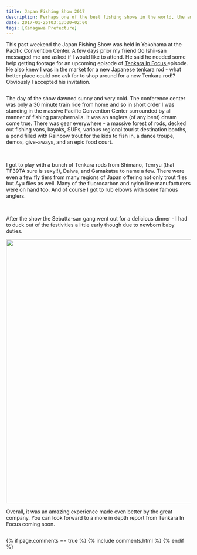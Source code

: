 ```yaml
---
title: Japan Fishing Show 2017
description: Perhaps one of the best fishing shows in the world, the amount of gear at the Japan Fishing Show is staggering...
date: 2017-01-25T03:13:00+02:00
tags: [Kanagawa Prefecture]
---
```

<div class=“text-lg m-2”>
<p class="mb-2">This past weekend the Japan Fishing Show was held in Yokohama at the Pacific Convention Center. A few days prior my friend Go Ishii-san messaged me and asked if I would like to attend. He said he needed some help getting footage for an upcoming episode of <a href="https://www.facebook.com/groups/TenkaraInFocus/" target="_blank" rel="noopener noreferrer" class="text-red-500 hover:bg-red-500 hover:text-white">Tenkara In Focus </a>episode. He also knew I was in the market for a new Japanese tenkara rod - what better place could one ask for to shop around for a new Tenkara rod!? Obviously I accepted his invitation.</p>

<img class="w-8/12 rounded-lg shadow-lg mx-auto" src="" alt="" />

<p class="mt-2 mb-2">The day of the show dawned sunny and very cold. The conference center was only a 30 minute train ride from home and so in short order I was standing in the massive Pacific Convention Center surrounded by all manner of fishing paraphernalia. It was an anglers (of any bent) dream come true. There was gear everywhere - a massive forest of rods, decked out fishing vans, kayaks, SUPs, various regional tourist destination booths, a pond filled with Rainbow trout for the kids to fish in, a dance troupe, demos, give-aways, and an epic food court.</p>

<img class="w-8/12 rounded-lg shadow-lg mx-auto" src="" alt="" />

<img class="w-8/12 rounded-lg shadow-lg mx-auto" src="" alt="" />

<p class="mt-2 mb-2">I got to play with a bunch of Tenkara rods from Shimano, Tenryu (that TF39TA sure is sexy!!), Daiwa, and Gamakatsu to name a few. There were even a few fly tiers from many regions of Japan offering not only trout flies but Ayu flies as well. Many of the fluorocarbon and nylon line manufacturers were on hand too. And of course I got to rub elbows with some famous anglers.</p>

<img class="w-8/12 rounded-lg shadow-lg mx-auto" src="" alt="" />

<img class="w-8/12 rounded-lg shadow-lg mx-auto" src="" alt="" />

<p class="mt-2 mb-2">After the show the Sebatta-san gang went out for a delicious dinner - I had to duck out of the festivities a little early though due to newborn baby duties.</p>

<img class="w-8/12 rounded-lg shadow-lg mx-auto" src="" alt="" />

<img class="size-full wp-image-4665 aligncenter" src="http://104.248.67.90/wp-content/uploads/2017/01/japan-fishing-show-yokohama-pacific-convention-center-sebatasan-gang.jpg" alt="" width="960" height="720" data-id="4665" />

<p class="mt-2 mb-2">Overall, it was an amazing experience made even better by the great company. You can look forward to a more in depth report from Tenkara In Focus coming soon.</p>

<img class="w-8/12 rounded-lg shadow-lg mx-auto" src="" alt="" />

{% if page.comments == true %}
  {% include comments.html %}
{% endif %}

</div>